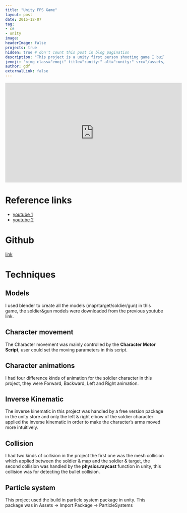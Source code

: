```yaml
---
title: "Unity FPS Game"
layout: post
date: 2015-12-07
tag:
- c#
- unity
image:
headerImage: false
projects: true
hidden: true # don't count this post in blog pagination
description: "This project is a unity first person shooting game I build"
jemoji: '<img class="emoji" title=":unity:" alt=":unity:" src="/assets/images/icons/un-icon.ico" height="20" width="20" align="absmiddle">'
author: gdf
externalLink: false
---
```


<iframe width="560" height="315" src="https://www.youtube.com/embed/PScsZouP3og" frameborder="0" allowfullscreen></iframe>

# Reference links

- [youtube 1](https://www.youtube.com/watch?v=mbm9lPB5GPw)
- [youtube 2](https://www.youtube.com/watch?v=BxwWM9dST5w&index=1&list=PLQj3trwtbGHX9qfoeIjL5CXy1TF5u-Ig5)

# Github

[link](https://github.com/gudongfeng/UnityFPSGame)

# Techniques
## Models
I used blender to create all the models (map/target/soldier/gun) in this game, the soldier&gun models were downloaded from the previous youtube link.

## Character movement
The Character movement was mainly controlled by the **Character Motor Script**, user could set the moving parameters in this script.

## Character animations
I had four difference kinds of animation for the soldier character in this project, they were Forward, Backward, Left and Right animation.

## Inverse Kinematic
The inverse kinematic in this project was handled by a free version package in the unity store and only the left & right elbow of the soldier character applied the inverse kinematic in order to make the character’s arms moved more intuitively.

## Collision
I had two kinds of collision in the project the first one was the mesh collision which applied between the soldier & map and the soldier & target, the second collision was handled by the **physics.raycast** function in unity, this collision was for detecting the bullet collision.

## Particle system
This project used the build in particle system package in unity. This package was in Assets -> Import Package -> ParticleSystems